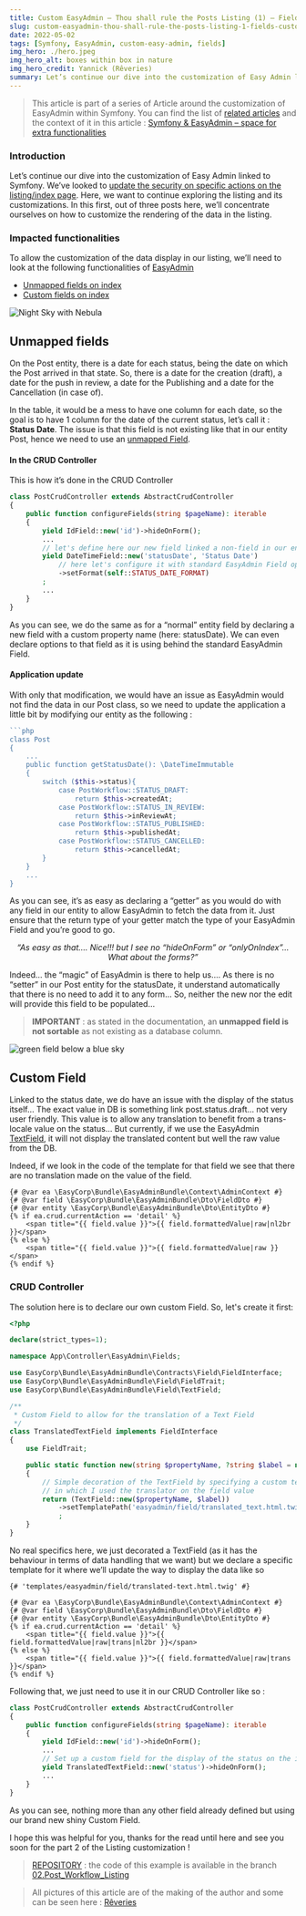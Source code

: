 ```yaml
---
title: Custom EasyAdmin – Thou shall rule the Posts Listing (1) – Fields customization
slug: custom-easyadmin-thou-shall-rule-the-posts-listing-1-fields-customization
date: 2022-05-02
tags: [Symfony, EasyAdmin, custom-easy-admin, fields]
img_hero: ./hero.jpeg
img_hero_alt: boxes within box in nature
img_hero_credit: Yannick (Rêveries)
summary: Let’s continue our dive into the customization of Easy Admin linked to Symfony. We’ve looked at update security on specific actions on the listing/index page. Here, we want to continue exploring the listing and its customizations. In this first, out of three posts here, we’ll concentrate ourselves on how to customize the rendering of the data in the listing.
---
```


> This article is part of a series of Article around the customization of EasyAdmin within Symfony. You can find the list of [related articles](/blog/tags/custom-easy-admin) and the context of it in this article : [Symfony & EasyAdmin – space for extra functionalities](/blog/symfony-easyadmin-space-for-extra-functionalities)

### Introduction

Let’s continue our dive into the customization of Easy Admin linked to Symfony. We’ve looked to [update the security on specific actions on the listing/index page](/blog/only-admins-can-update-users). Here, we want to continue exploring the listing and its customizations.
In this first, out of three posts here, we’ll concentrate ourselves on how to customize the rendering of the data in the listing.

### Impacted functionalities

To allow the customization of the data display in our listing, we’ll need to look at the following functionalities of [EasyAdmin](https://symfony.com/bundles/EasyAdminBundle/current/index.html)

- [Unmapped fields on index](#unmapped-fields)
- [Custom fields on index](#custom-fields)

![Night Sky with Nebula](./sky.jpg)

## <a name="unmapped-fields"></a>Unmapped fields

On the Post entity, there is a date for each status, being the date on which the Post arrived in that state. So, there is a date for the creation (draft), a date for the push in review, a date for the Publishing and a date for the Cancellation (in case of).

In the table, it would be a mess to have one column for each date, so the goal is to have 1 column for the date of the current status, let’s call it : **Status Date**. The issue is that this field is not existing like that in our entity Post, hence we need to use an [unmapped Field](https://symfony.com/bundles/EasyAdminBundle/current/fields.html#unmapped-fields).

#### In the CRUD Controller

This is how it’s done in the CRUD Controller

```php
class PostCrudController extends AbstractCrudController
{
    public function configureFields(string $pageName): iterable
    {
        yield IdField::new('id')->hideOnForm();
        ...
        // let's define here our new field linked a non-field in our entity
        yield DateTimeField::new('statusDate', 'Status Date')
            // here let's configure it with standard EasyAdmin Field options
            ->setFormat(self::STATUS_DATE_FORMAT)
        ;
        ...
    }
}
```

As you can see, we do the same as for a “normal” entity field by declaring a new field with a custom property name (here: statusDate). We can even declare options to that field as it is using behind the standard EasyAdmin Field.

#### Application update

With only that modification, we would have an issue as EasyAdmin would not find the data in our Post class, so we need to update the application a little bit by modifying our entity as the following :

````php
```php
class Post
{
    ...
    public function getStatusDate(): \DateTimeImmutable
    {
        switch ($this->status){
            case PostWorkflow::STATUS_DRAFT:
                return $this->createdAt;
            case PostWorkflow::STATUS_IN_REVIEW:
                return $this->inReviewAt;
            case PostWorkflow::STATUS_PUBLISHED:
                return $this->publishedAt;
            case PostWorkflow::STATUS_CANCELLED:
                return $this->cancelledAt;
        }
    }
    ...
}
````

As you can see, it’s as easy as declaring a “getter” as you would do with any field in our entity to allow EasyAdmin to fetch the data from it. Just ensure that the return type of your getter match the type of your EasyAdmin Field and you’re good to go.

<p style="text-align: center; font-style: italic">“As easy as that…. Nice!!! but I see no “hideOnForm” or “onlyOnIndex”… What about the forms?”</p>

Indeed… the “magic” of EasyAdmin is there to help us…. As there is no “setter” in our Post entity for the statusDate, it understand automatically that there is no need to add it to any form… So, neither the new nor the edit will provide this field to be populated…

> **IMPORTANT** : as stated in the documentation, an **unmapped field is not sortable** as not existing as a database column.

![green field below a blue sky](./field.jpg)

## <a name="custom-fields"></a> Custom Field

Linked to the status date, we do have an issue with the display of the status itself… The exact value in DB is something link post.status.draft… not very user friendly.
This value is to allow any translation to benefit from a trans-locale value on the status… But currently, if we use the EasyAdmin [TextField](https://symfony.com/bundles/EasyAdminBundle/current/fields/TextField.html), it will not display the translated content but well the raw value from the DB.

Indeed, if we look in the code of the template for that field we see that there are no translation made on the value of the field.

```twig
{# @var ea \EasyCorp\Bundle\EasyAdminBundle\Context\AdminContext #}
{# @var field \EasyCorp\Bundle\EasyAdminBundle\Dto\FieldDto #}
{# @var entity \EasyCorp\Bundle\EasyAdminBundle\Dto\EntityDto #}
{% if ea.crud.currentAction == 'detail' %}
    <span title="{{ field.value }}">{{ field.formattedValue|raw|nl2br }}</span>
{% else %}
    <span title="{{ field.value }}">{{ field.formattedValue|raw }}</span>
{% endif %}
```

### CRUD Controller

The solution here is to declare our own custom Field. So, let's create it first:

```php
<?php

declare(strict_types=1);

namespace App\Controller\EasyAdmin\Fields;

use EasyCorp\Bundle\EasyAdminBundle\Contracts\Field\FieldInterface;
use EasyCorp\Bundle\EasyAdminBundle\Field\FieldTrait;
use EasyCorp\Bundle\EasyAdminBundle\Field\TextField;

/**
 * Custom Field to allow for the translation of a Text Field
 */
class TranslatedTextField implements FieldInterface
{
    use FieldTrait;

    public static function new(string $propertyName, ?string $label = null): TextField
    {
        // Simple decoration of the TextField by specifying a custom template
        // in which I used the translator on the field value
        return (TextField::new($propertyName, $label))
            ->setTemplatePath('easyadmin/field/translated_text.html.twig')
            ;
    }
}
```

No real specifics here, we just decorated a TextField (as it has the behaviour in terms of data handling that we want) but we declare a specific template for it where we’ll update the way to display the data like so

```twig
{# 'templates/easyadmin/field/translated-text.html.twig' #}

{# @var ea \EasyCorp\Bundle\EasyAdminBundle\Context\AdminContext #}
{# @var field \EasyCorp\Bundle\EasyAdminBundle\Dto\FieldDto #}
{# @var entity \EasyCorp\Bundle\EasyAdminBundle\Dto\EntityDto #}
{% if ea.crud.currentAction == 'detail' %}
    <span title="{{ field.value }}">{{ field.formattedValue|raw|trans|nl2br }}</span>
{% else %}
    <span title="{{ field.value }}">{{ field.formattedValue|raw|trans }}</span>
{% endif %}
```

Following that, we just need to use it in our CRUD Controller like so :

```php
class PostCrudController extends AbstractCrudController
{
    public function configureFields(string $pageName): iterable
    {
        yield IdField::new('id')->hideOnForm();
        ...
        // Set up a custom field for the display of the status on the index
        yield TranslatedTextField::new('status')->hideOnForm();
        ...
    }
}
```

As you can see, nothing more than any other field already defined but using our brand new shiny Custom Field.

I hope this was helpful for you, thanks for the read until here and see you soon for the part 2 of the Listing customization !

> [REPOSITORY](https://github.com/yalit/custom-easy-admin) : the code of this example is available in the branch [02.Post_Workflow_Listing](https://github.com/yalit/custom-easy-admin/tree/02.Post_Workflow_Listing)

> All pictures of this article are of the making of the author and some can be seen here : [Rêveries](/reveries)
